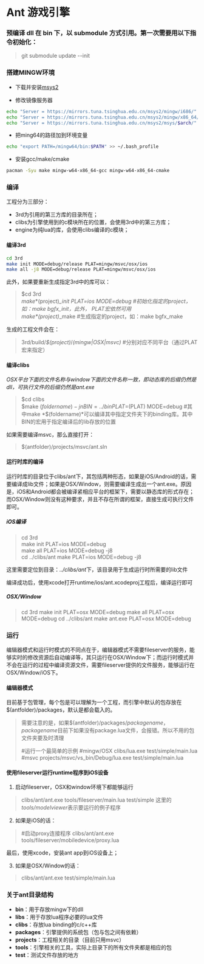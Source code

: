 Ant 游戏引擎
=====

### 预编译 dll 在 bin 下，以 submodule 方式引用。第一次需要用以下指令初始化：

> git submodule update --init

### 搭建MINGW环境
- 下载并安装[msys2](https://www.msys2.org/)

- 修改镜像服务器
``` bash
echo "Server = https://mirrors.tuna.tsinghua.edu.cn/msys2/mingw/i686/" > /etc/pacman.d/mirrorlist.mingw32
echo "Server = https://mirrors.tuna.tsinghua.edu.cn/msys2/mingw/x86_64/" > /etc/pacman.d/mirrorlist.mingw64
echo "Server = https://mirrors.tuna.tsinghua.edu.cn/msys2/msys/$arch/" > /etc/pacman.d/mirrorlist.msys
```

- 把ming64的路径加到环境变量
``` bash
echo "export PATH=/mingw64/bin:$PATH" >> ~/.bash_profile
```

- 安装gcc/make/cmake
``` bash
pacman -Syu make mingw-w64-x86_64-gcc mingw-w64-x86_64-cmake
```


### 编译
工程分为三部分：
- 3rd为引用的第三方库的目录所在；
- clibs为引擎使用到的c模块所在的位置，会使用3rd中的第三方库；
- engine为纯lua的库，会使用clibs编译的c模块；

#### 编译3rd

``` bash
cd 3rd  
make init MODE=debug/release PLAT=mingw/msvc/osx/ios
make all -j8 MODE=debug/release	PLAT=mingw/msvc/osx/ios
```

此外，如果要重新生成指定3rd中的库可以：
> $cd 3rd  
> $make *$(project)*_init PLAT=ios MODE=debug	#初始化指定的project，如：make bgfx_init，此外， PLAT宏依然可用  
> $make *$(project)*_make	#生成指定的project，如：make bgfx_make  

生成的工程文件会在：
> 3rd/build/*$(project)*/*(mingw|OSX|msvc)*	#分别对应不同平台（通过PLAT宏来指定）

#### 编译clibs  

*OSX平台下面的文件名称与window下面的文件名称一致，即动态库的后缀仍然是dll，可执行文件的后缀仍然是ant.exe*

> $cd clibs  
> $make $(foldername) -jn BIN=../bin	PLAT=$(PLAT) MODE=debug #其中make *$(foldername)*可以编译其中指定文件夹下的binding库。其中BIN的宏用于指定编译后的lib存放的位置

如果需要编译msvc，那么直接打开：
> $(antfolder)/projects/msvc/ant.sln  

#### 运行时库的编译
运行时库的目录位于clibs/ant下，其包括两种形态，如果是iOS/Android的话，需要编译成lib文件；如果是OSX/Window，则需要编译生成出一个ant.exe。原因是，iOS和Android都会被编译紧相应平台的框架下，需要以静态库的形式存在；而OSX/Window则没有这种要求，并且不存在所谓的框架，直接生成可执行文件即可。

##### iOS编译
> cd 3rd  
> make init PLAT=ios MODE=debug  
> make all PLAT=ios MODE=debug -j8  
> cd ../clibs/ant
> make PLAT=ios MODE=debug -j8

这里需要定位到目录：*../clibs/ant*下，该目录用于生成运行时所需要的lib文件

编译成功后，使用xcode打开runtime/ios/ant.xcodeproj工程后，编译运行即可

##### OSX/Window
> cd 3rd
> make init PLAT=osx MODE=debug
> make all PLAT=osx MODE=debug
> cd ../clibs/ant
> make ant.exe PLAT=osx MODE=debug

### 运行
编辑器模式和运行时模式的不同点在于，编辑器模式不需要fileserver的服务，能够实时的修改资源后自动编译等，其只运行在OSX/Window下；而运行时模式并不会在运行的过程中编译资源文件，需要fileserver提供的文件服务，能够运行在OSX/Window/iOS下。

#### 编辑器模式
目前基于包管理，每个包是可以理解为一个工程，而引擎中默认的包存放在$(antfolder)/packages，默认是都会载入的。
> 需要注意的是，如果$(antfolder)/packages/*packagename*，*packagename*目前下如果没有package.lua文件，会报错。所以不用的包文件夹要及时清理
>
>
> #运行一个最简单的示例
> #mingw/OSX
> clibs/lua.exe test/simple/main.lua
> #msvc
> projects/msvc/vs_bin/Debug/lua.exe test/simple/main.lua

#### 使用fileserver运行runtime程序到iOS设备
1. 启动fileserver，OSX和window环境下都能够运行 
> clibs/ant/ant.exe tools/fileserver/main.lua test/simple
> 这里的*tools/modelviewer*表示要运行的例子程序

2. 如果是iOS的话：
> #启动proxy连接程序
> clibs/ant/ant.exe tools/fileserver/mobiledevice/proxy.lua

最后，使用xcode，安装ant app到iOS设备上；

3. 如果是OSX/Window的话：
> clibs/ant/ant.exe test/simple/main.lua

### 关于ant目录结构
- **bin**：用于存放mingw下的dll
- **libs**：用于存放lua程序必要的lua文件
- **clibs**：存放lua binding的c/c++库
- **packages**：引擎提供的系统包（包与包之间有依赖）
- **projects**：工程相关的目录（目前只用msvc）
- **tools**：引擎相关的工具，实际上目录下的所有文件夹都是相应的包
- **test**：测试文件存放的地方

